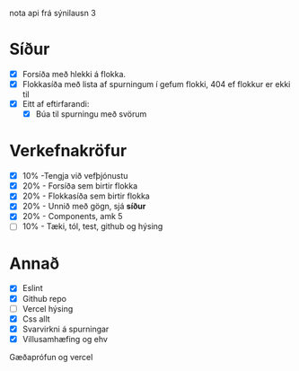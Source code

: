 nota api frá sýnilausn 3


# Síður
- [x] Forsíða með hlekki á flokka.
- [x] Flokkasíða með lista af spurningum í gefum flokki, 404 ef flokkur er ekki til
- [x] Eitt af eftirfarandi:
    - [x] Búa til spurningu með svörum

# Verkefnakröfur
- [x] 10% -Tengja við vefþjónustu
- [x] 20% - Forsíða sem birtir flokka
- [x] 20% - Flokkasíða sem birtir flokka
- [x] 20% - Unnið með gögn, sjá **síður**
- [x] 20% - Components, amk 5
- [ ] 10% - Tæki, tól, test, github og hýsing

# Annað
- [x] Eslint
- [x] Github repo
- [ ] Vercel hýsing
- [x] Css allt
- [x] Svarvirkni á spurningar
- [x] Villusamhæfing og ehv

Gæðaprófun og vercel








